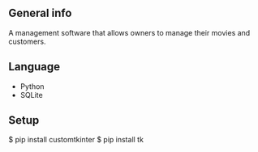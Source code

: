 ## General info
A management software that allows owners to manage their movies and customers.

## Language
* Python
* SQLite

## Setup
$ pip install customtkinter
$ pip install tk